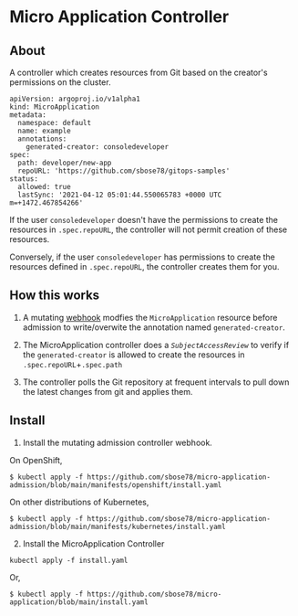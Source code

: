 # Micro Application Controller

## About

A controller which creates resources from Git based on the creator's permissions on the cluster.

```
apiVersion: argoproj.io/v1alpha1
kind: MicroApplication
metadata:
  namespace: default
  name: example
  annotations:
    generated-creator: consoledeveloper
spec:
  path: developer/new-app
  repoURL: 'https://github.com/sbose78/gitops-samples'
status:
  allowed: true
  lastSync: '2021-04-12 05:01:44.550065783 +0000 UTC m=+1472.467854266'
```

If the user `consoledeveloper` doesn't have the permissions to create the resources in `.spec.repoURL`, the controller will not permit creation of these resources.

Conversely, if the user `consoledeveloper` has permissions to create the resources defined in `.spec.repoURL`, the controller creates them for you.

## How this works

1. A mutating [webhook](https://github.com/sbose78/micro-application-admission) modfies the `MicroApplication` resource before admission to write/overwite the annotation named `generated-creator`.

2. The MicroApplication controller does a *`SubjectAccessReview`* to verify if the `generated-creator` is allowed to create the resources in `.spec.repoURL`+`.spec.path`

3. The controller polls the Git repository at frequent intervals to pull down the latest changes from git and applies them.

## Install

1. Install the mutating admission controller webhook.

On OpenShift,

```
$ kubectl apply -f https://github.com/sbose78/micro-application-admission/blob/main/manifests/openshift/install.yaml
```

On other distributions of Kubernetes,

```
$ kubectl apply -f https://github.com/sbose78/micro-application-admission/blob/main/manifests/kubernetes/install.yaml
```

2. Install the MicroApplication Controller

```
kubectl apply -f install.yaml
```
Or,

```
$ kubectl apply -f https://github.com/sbose78/micro-application/blob/main/install.yaml
```


